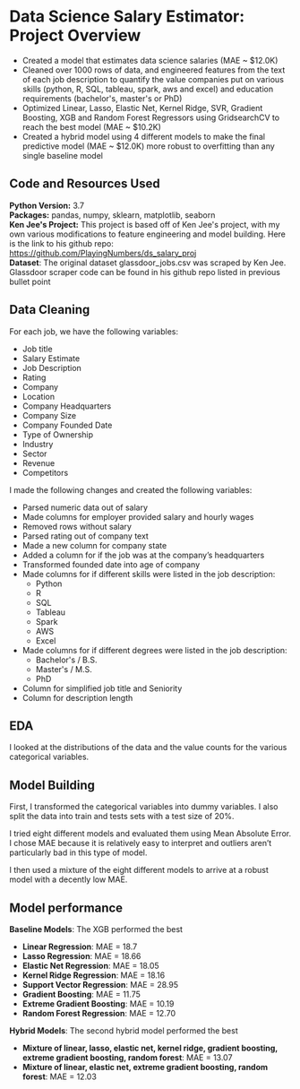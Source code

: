 # Data Science Salary Estimator: Project Overview 
* Created a model that estimates data science salaries (MAE ~ $12.0K)
* Cleaned over 1000 rows of data, and engineered features from the text of each job description to quantify the value companies put on various skills (python, R, SQL, tableau, spark, aws and excel) and education requirements (bachelor's, master's or PhD)
* Optimized Linear, Lasso, Elastic Net, Kernel Ridge, SVR, Gradient Boosting, XGB and Random Forest Regressors using GridsearchCV to reach the best model (MAE ~ $10.2K)
* Created a hybrid model using 4 different models to make the final predictive model (MAE ~ $12.0K) more robust to overfitting than any single baseline model

## Code and Resources Used 
**Python Version:** 3.7  
**Packages:** pandas, numpy, sklearn, matplotlib, seaborn  
**Ken Jee's Project:** This project is based off of Ken Jee's project, with my own various modifications to feature engineering and model building. Here is the link to his github repo: https://github.com/PlayingNumbers/ds_salary_proj  
**Dataset**: The original dataset glassdoor_jobs.csv was scraped by Ken Jee. Glassdoor scraper code can be found in his github repo listed in previous bullet point  


## Data Cleaning
For each job, we have the following variables:
*	Job title
*	Salary Estimate
*	Job Description
*	Rating
*	Company 
*	Location
*	Company Headquarters 
*	Company Size
*	Company Founded Date
*	Type of Ownership 
*	Industry
*	Sector
*	Revenue
*	Competitors 


I made the following changes and created the following variables:
*	Parsed numeric data out of salary 
*	Made columns for employer provided salary and hourly wages 
*	Removed rows without salary 
*	Parsed rating out of company text 
*	Made a new column for company state 
*	Added a column for if the job was at the company’s headquarters 
*	Transformed founded date into age of company 
*	Made columns for if different skills were listed in the job description:
    * Python  
    * R  
    * SQL
    * Tableau
    * Spark 
    * AWS  
    * Excel 
*	Made columns for if different degrees were listed in the job description:
    * Bachelor's / B.S.
    * Master's / M.S.
    * PhD
*	Column for simplified job title and Seniority 
*	Column for description length 

## EDA
I looked at the distributions of the data and the value counts for the various categorical variables.

## Model Building 

First, I transformed the categorical variables into dummy variables. I also split the data into train and tests sets with a test size of 20%.   

I tried eight different models and evaluated them using Mean Absolute Error. I chose MAE because it is relatively easy to interpret and outliers aren’t particularly bad in this type of model.   

I then used a mixture of the eight different models to arrive at a robust model with a decently low MAE.


## Model performance
**Baseline Models**: The XGB performed the best
*	**Linear Regression**: MAE = 18.7
* **Lasso Regression**: MAE = 18.66
* **Elastic Net Regression**: MAE = 18.05
* **Kernel Ridge Regression**: MAE = 18.16
* **Support Vector Regression**: MAE = 28.95
* **Gradient Boosting**: MAE = 11.75
* **Extreme Gradient Boosting**: MAE = 10.19
* **Random Forest Regression**: MAE = 12.70

**Hybrid Models**: The second hybrid model performed the best
* **Mixture of linear, lasso, elastic net, kernel ridge, gradient boosting, extreme gradient boosting, random forest**: MAE = 13.07
* **Mixture of linear, elastic net, extreme gradient boosting, random forest**: MAE = 12.03




 

